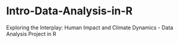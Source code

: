 # Intro-Data-Analysis-in-R
Exploring the Interplay: Human Impact and Climate Dynamics - Data Analysis Project in R
